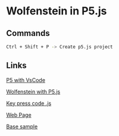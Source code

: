 # Wolfenstein in P5.js


## Commands
```Bash
Ctrl + Shift + P -> Create p5.js project
```

## Links
[P5 with VsCode](https://www.youtube.com/watch?v=vj9nDja8ZdQ)

[Wolfenstein with P5.js](https://www.youtube.com/watch?v=J5K8qMCB-7o&list=PLLFRf_pkM7b6rBRoTOW64NKdltCLQNpW5&index=1)

[Key press code .js](https://www.toptal.com/developers/keycode)

[Web Page](https://www.manualdocodigo.com.br/engine-raycasting-parte2/)

[Base sample](https://editor.p5js.org/ManualDoCodigo/sketches/io0pMX57g)
